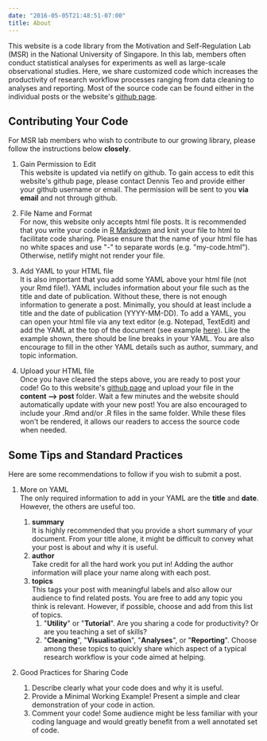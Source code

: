 ```yaml
---
date: "2016-05-05T21:48:51-07:00"
title: About
---
```


This website is a code library from the Motivation and Self-Regulation Lab (MSR) in the National University of Singapore. In this lab, members often conduct statistical analyses for experiments as well as large-scale observational studies. Here, we share customized code which increases the productivity of research workflow processes ranging from data cleaning to analyses and reporting. Most of the source code can be found either in the individual posts or the website's [github page](https://github.com/dennisteowh/msrcodelibrary).   

## Contributing Your Code

For MSR lab members who wish to contribute to our growing library, please follow the instructions below __closely__.

1. Gain Permission to Edit  
This website is updated via netlify on github. To gain access to edit this website's github page, please contact Dennis Teo and provide either your github username or email. The permission will be sent to you __via email__ and not through github.

1. File Name and Format  
For now, this website only accepts html file posts. It is recommended that you write your code in [R Markdown](https://bookdown.org/yihui/rmarkdown/) and knit your file to html to facilitate code sharing. Please ensure that the name of your html file has no white spaces and use "-" to separate words (e.g. "my-code.html"). Otherwise, netlify might not render your file.

1. Add YAML to your HTML file  
It is also important that you add some YAML above your html file (not your Rmd file!). YAML includes information about your file such as the title and date of publication. Without these, there is not enough information to generate a post. Minimally, you should at least include a title and the date of publication (YYYY-MM-DD). To add a YAML, you can open your html file via any text editor (e.g. Notepad, TextEdit) and add the YAML at the top of the document (see example [here](../yaml.html)). Like the example shown, there should be line breaks in your YAML. You are also encourage to fill in the other YAML details such
as author, summary, and topic information.

1. Upload your HTML file  
Once you have cleared the steps above, you are ready to post your code! Go to this website's [github page](https://github.com/dennisteowh/msrcodelibrary) and upload your file in the __content --> post__ folder. Wait a few minutes and the website should automatically update with your new post! You are also encouraged to include your .Rmd and/or .R files in the same folder. While these files won't be rendered, it allows our readers to access the source code when needed.

## Some Tips and Standard Practices
Here are some recommendations to follow if you wish to submit a post. 

1. More on YAML  
The only required information to add in your YAML are the __title__ and __date__. However, the others are useful too. 
    1. __summary__  
It is highly recommended that you provide a short summary of your document. From your title alone, it might be difficult to convey what your post is about and why it is useful.
    1. __author__  
Take credit for all the hard work you put in! Adding the author information will place your name along with each post.
    1. __topics__  
This tags your post with meaningful labels and also allow our audience to find related posts. You are free to add any topic you think is relevant. However, if possible, choose and add from this list of topics. 
        1. "__Utility__" or "__Tutorial__". Are you sharing a code for productivity? Or are you teaching a set of skills?
        1. "__Cleaning__", "__Visualisation__", "__Analyses__", or "__Reporting__". Choose among these topics to quickly share which aspect of a typical research workflow is your code aimed at helping.

1. Good Practices for Sharing Code
    1. Describe clearly what your code does and why it is useful.
    1. Provide a Minimal Working Example! Present a simple and clear demonstration of your code in action.
    1. Comment your code! Some audience might be less familiar with your coding language and would greatly benefit from a well annotated set of code.

